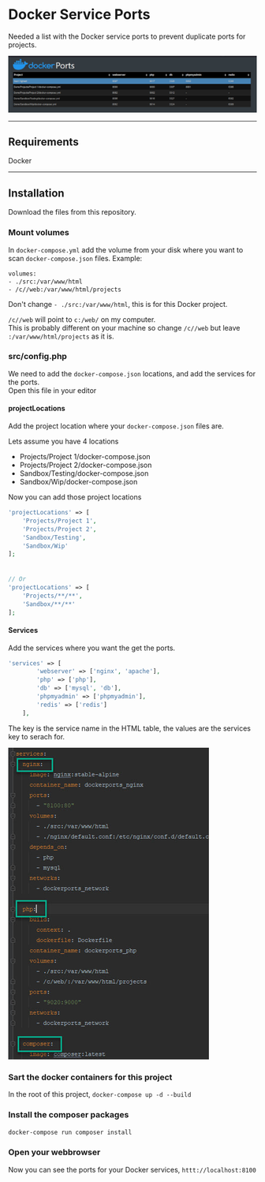 # Docker Service Ports

Needed a list with the Docker service ports to prevent duplicate ports for projects.

![](src/assets/screenshot.jpg)

---
## Requirements

Docker

----

## Installation

Download the files from this repository.

### Mount volumes

In `docker-compose.yml` add the volume from your disk where you want to scan `docker-compose.json` files.
Example:
```
volumes:
- ./src:/var/www/html
- /c//web:/var/www/html/projects
```
Don't change `- ./src:/var/www/html`, this is for this Docker project.

`/c//web` will point to ```c:/web/``` on my computer.  
This is probably different on your machine so change `/c//web` but leave `:/var/www/html/projects` as it is. 


### src/config.php

We need to add the `docker-compose.json` locations, and add the services for the ports.  
Open this file in your editor

#### projectLocations

Add the project location where your `docker-compose.json` files are.

Lets assume you have 4 locations

*  Projects/Project 1/docker-compose.json
*  Projects/Project 2/docker-compose.json
*  Sandbox/Testing/docker-compose.json
*  Sandbox/Wip/docker-compose.json

Now you can add those project locations
```php
'projectLocations' => [
    'Projects/Project 1',
    'Projects/Project 2',
    'Sandbox/Testing',
    'Sandbox/Wip'
];


// Or
'projectLocations' => [
    'Projects/**/**',
    'Sandbox/**/**'
];

```

#### Services

Add the services where you want the get the ports.  

```php
'services' => [
        'webserver' => ['nginx', 'apache'],
        'php' => ['php'],
        'db' => ['mysql', 'db'],
        'phpmyadmin' => ['phpmyadmin'],
        'redis' => ['redis']
    ],
```
The key is the service name in the HTML table, the values are the services key to serach for.

![](src/assets/screenshot_services.jpg)

### Sart the docker containers for this project

In the root of this project, 
`docker-compose up -d --build`

### Install the composer packages

`docker-compose run composer install`

### Open your webbrowser

Now you can see the ports for your Docker services, `httt://localhost:8100`